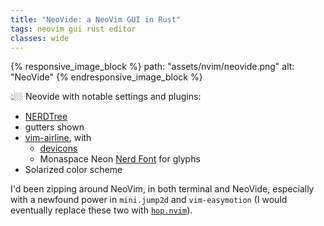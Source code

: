 ```yaml
---
title: "NeoVide: a NeoVim GUI in Rust"
tags: neovim gui rust editor
classes: wide
---
```


{% responsive_image_block %}
  path: "assets/nvim/neovide.png"
  alt: "NeoVide"
{% endresponsive_image_block %}

👆🏼 Neovide with notable settings and plugins:

* [NERDTree](https://github.com/preservim/nerdtree)
* gutters shown
* [vim-airline](https://github.com/vim-airline/vim-airline), with
  * [devicons](https://devicon.dev)
  * Monaspace Neon [Nerd Font](https://www.nerdfonts.com/font-downloads) for
    glyphs
* Solarized color scheme

I'd been zipping around NeoVim, in both terminal and NeoVide, especially with
a newfound power in `mini.jump2d` and `vim-easymotion` (I would eventually
replace these two with [`hop.nvim`](https://github.com/hadronized/hop.nvim)).

